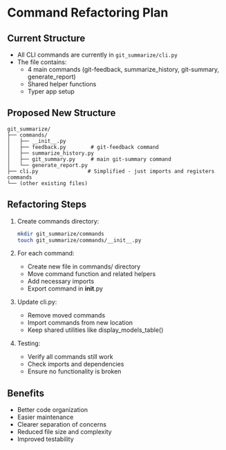 # Command Refactoring Plan

## Current Structure
- All CLI commands are currently in `git_summarize/cli.py`
- The file contains:
  - 4 main commands (git-feedback, summarize_history, git-summary, generate_report)
  - Shared helper functions
  - Typer app setup

## Proposed New Structure

```
git_summarize/
├── commands/
│   ├── __init__.py
│   ├── feedback.py        # git-feedback command
│   ├── summarize_history.py
│   ├── git_summary.py     # main git-summary command
│   └── generate_report.py
├── cli.py                # Simplified - just imports and registers commands
└── (other existing files)
```

## Refactoring Steps

1. Create commands directory:
   ```bash
   mkdir git_summarize/commands
   touch git_summarize/commands/__init__.py
   ```

2. For each command:
   - Create new file in commands/ directory
   - Move command function and related helpers
   - Add necessary imports
   - Export command in __init__.py

3. Update cli.py:
   - Remove moved commands
   - Import commands from new location
   - Keep shared utilities like display_models_table()

4. Testing:
   - Verify all commands still work
   - Check imports and dependencies
   - Ensure no functionality is broken

## Benefits
- Better code organization
- Easier maintenance
- Clearer separation of concerns
- Reduced file size and complexity
- Improved testability
